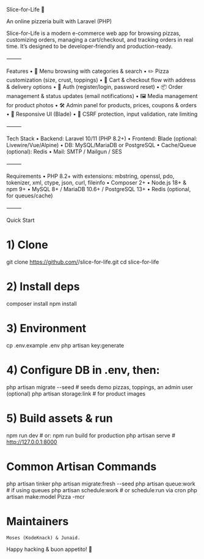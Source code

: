 Slice-for-Life 🍕

An online pizzeria built with Laravel (PHP)

Slice-for-Life is a modern e-commerce web app for browsing pizzas, customizing orders, managing a cart/checkout, and tracking orders in real time. It’s designed to be developer-friendly and production-ready.

⸻

Features
	•	🍕 Menu browsing with categories & search
	•	✏️ Pizza customization (size, crust, toppings)
	•	🛒 Cart & checkout flow with address & delivery options
	•	👤 Auth (register/login, password reset)
	•	📦 Order management & status updates (email notifications)
	•	🖼️ Media management for product photos
	•	🛠️ Admin panel for products, prices, coupons & orders
	•	📱 Responsive UI (Blade)
	•	🔐 CSRF protection, input validation, rate limiting

⸻

Tech Stack
	•	Backend: Laravel 10/11 (PHP 8.2+)
	•	Frontend: Blade (optional: Livewire/Vue/Alpine)
	•	DB: MySQL/MariaDB or PostgreSQL
	•	Cache/Queue (optional): Redis
	•	Mail: SMTP / Mailgun / SES

⸻

Requirements
	•	PHP 8.2+ with extensions: mbstring, openssl, pdo, tokenizer, xml, ctype, json, curl, fileinfo
	•	Composer 2+
	•	Node.js 18+ & npm 9+
	•	MySQL 8+ / MariaDB 10.6+ / PostgreSQL 13+
	•	Redis (optional, for queues/cache)

⸻

Quick Start

# 1) Clone
git clone https://github.com/<your-org>/slice-for-life.git
cd slice-for-life

# 2) Install deps
composer install
npm install

# 3) Environment
cp .env.example .env
php artisan key:generate

# 4) Configure DB in .env, then:
php artisan migrate --seed   # seeds demo pizzas, toppings, an admin user (optional)
php artisan storage:link     # for product images

# 5) Build assets & run
npm run dev                  # or: npm run build for production
php artisan serve            # http://127.0.0.1:8000

# Common Artisan Commands
php artisan tinker
php artisan migrate:fresh --seed
php artisan queue:work           # if using queues
php artisan schedule:work        # or schedule:run via cron
php artisan make:model Pizza -mcr

# Maintainers
    Moses (KodeKnack) & Junaid. 
Happy hacking & buon appetito! 🍕
